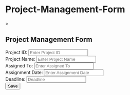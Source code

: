 # Project-Management-Form



<html lang="en">
<head>
<title>Bootstrap Example</title>
<meta charset="utf-8">
<meta name="viewport" content="width=device-width, initial-scale=1">
<link rel="stylesheet"
href="https://maxcdn.bootstrapcdn.com/bootstrap/3.4.1/css/bootstrap.min.css">
<script
src="https://ajax.googleapis.com/ajax/libs/jquery/3.5.1/jquery.min.js"></script>
<script
src="https://maxcdn.bootstrapcdn.com/bootstrap/3.4.1/js/bootstrap.min.js"></script>
<script
src=<script
src="https://ajax.googleapis.com/ajax/libs/jquery/3.5.1/jquery.min.js"></script>></script>
</head>
<body>
<div class="container">
<h2>Project Management Form</h2>
<form id="projectForm" method="post">
<div class="form-group">
<span><label for="ProjectId">Project ID:</label> <label id="projectIdMsg">
</label></span>
<input type="text" class="form-control" name="projectId" id="projectId"
placeholder="Enter Project ID" required>
</div>
<div class="form-group">
<label for="projectName">Project Name:</label>
<input type="text" class="form-control" id="projectName"
placeholder="Enter Project Name" name="projectName">
</div>
<div class="form-group">
<label for="projectAssignedTo">Assigned To:</label>
<input type="Assigned To" class="form-control" id="projectAssignedTo"
placeholder="Enter Assigned To" name="projectAssignedTo">
</div>
<div class="form-group">
<label for="projectAssignmentDate">Assignment Date:</label>
<input type="Assigned Date" class="form-control" id="projectAssignmentDate"
placeholder="Enter Assignment Date" name="projectAssignmentDate">
</div>
<div class="form-group">
 <label for="projectDeadline">Deadline:</label>
<input type="Deadline" class="form-control" id="projectDeadline"
placeholder="Deadline" name="projectDeadline">
</div>
<input type="button" class="btn btn-primary" id="projectSave" value="Save"
onclick="saveProject();">
</form>
</div>
<script>
$("#projectId").focus();
function validateAndGetFormData() {
var projectIdVar = $("#projectId").val();
if (projectIdVar === "") {
alert("Project ID Required Value");
$("#projectId").focus();
return "";
}
var projectNameVar = $("#projectName").val();
if (projectNameVar === "") {
alert("Project Name is Required Value");
$("#projectName").focus();
return "";
}
var projectAssignedToVar = $("#projectAssignedTo").val();
if (projectAssignedToVar === "") {
alert("Assigned To is Required Value");
$("#projectAssignedTo").focus();
return "";
}
var projectAssignmentDateVar = $("#projectAssignmentDate").val();
if (projectAssignmentDate === "") {
alert("Assigned Date is Required Value");
$("#projectAssignmentDate").focus();
return "";
}
var projectDeadlineVar = $("#projectDeadline").val();
if (projectDeadline === "") {
alert("Deadline is Required Value");
$("#projectDeadline").focus();
return "";
}

var jsonStrObj = {
projectId: projectIdVar,
projectName: projectNameVar,
projectAssignedTo: projectAssignedToVar,
projectAssignmentDate: projectAssignmentDateVar,
projectDeadline: projectDeadlineVar,

};
return JSON.stringify(jsonStrObj);
}
// This method is used to create PUT Json request.
function createPUTRequest(connToken, jsonObj, dbName, relName) {
var putRequest = "{\n"
+ "\"token\" : \""
+ connToken
+ "\","
+ "\"dbName\": \""
+ dbName
+ "\",\n" + "\"cmd\" : \"PUT\",\n"
+ "\"rel\" : \""
+ relName + "\","
+ "\"jsonStr\": \n"
+ jsonObj
+ "\n"
+ "}";
return putRequest;
}
function executeCommand(reqString, dbBaseUrl, apiEndPointUrl) {
var url = dbBaseUrl + apiEndPointUrl;
var jsonObj;
$.post(url, reqString, function (result) {
jsonObj = JSON.parse(result);
}).fail(function (result) {
var dataJsonObj = result.responseText;
jsonObj = JSON.parse(dataJsonObj);
});
return jsonObj;
}
function resetForm() {
$("#projectId").val("")
$("#projectName").val("");
$("#projectAssignedTo").val("");
$("#projectAssignmentDate").val("");
$("#projectDeadline").val("");
$("#projectId").focus();
}
function saveProject() {
var jsonStr = validateAndGetFormData();
if (jsonStr === "") {
return;
}
var putReqStr = createPUTRequest("90932467|-31949270643621304|90955412",
jsonStr, "COLLEGE-DB", "PROJECT-TABLE");
alert(putReqStr);
jQuery.ajaxSetup({async: false});
var resultObj = executeCommand(putReqStr,
"http://api.login2explore.com:5577", "/api/iml");
alert(JSON.stringify(resultObj));
jQuery.ajaxSetup({async: true});
resetForm();
}
</script>
</body>
</html>
